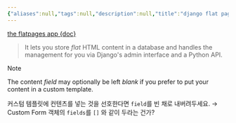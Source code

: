 ```yaml
---
{"aliases":null,"tags":null,"description":null,"title":"django flat pages","created":"2023-07-19T23:53:41","updated":"2023-07-20T01:50:06","dg-publish":true,"permalink":"/docs/django flat pages/","dgPassFrontmatter":true}
---
```


[the flatpages app {doc}](https://docs.djangoproject.com/en/4.2/ref/contrib/flatpages/)

> It lets you store _flat_ HTML content in a database and handles the management for you via Django's admin interface and a Python API.

> [!note]  
> The content *field* may optionally be left *blank* if you prefer to put your content in a custom template.

커스텀 템플릿에 컨텐츠를 넣는 것을 선호한다면 `field`를 빈 채로 내버려두세요. → Custom Form 객체의 `fields`를 `[]` 와 같이 두라는 건가?
